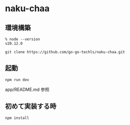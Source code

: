 # naku-chaa

## 環境構築

```
% node --version
v20.12.0
```

```
git clone https://github.com/go-go-techls/naku-chaa.git
```

## 起動

```
npm run dev
```

app/README.md 参照

## 初めて実装する時

```
npm install
```
